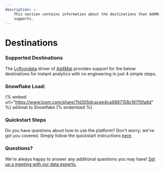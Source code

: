 ```yaml
---
description: >-
    This section contains information about the destinations that Ad4Mat
    supports.
---
```


# Destinations

### Supported Destinations

The [Lyftrondata](https://www.lyftrondata.com/) driver of [Ad4Mat](https://www.lyftrondata.com/integration/ad4mat/) provides support for the below destinations for instant analytics with no engineering in just 4 simple steps.

### Snowflake Load:

{% embed url="https://www.loom.com/share/11d305dcacee4ca9887158c167f5fa8d" %}
ad4mat to Snowflake
{% endembed %}

### Quickstart Steps

Do you have questions about how to use the platform? Don't worry; we've got you covered. Simply follow the quickstart instructions [here](../../../quickstart-steps.md).

### Questions? <a href="#questions" id="questions"></a>

We're always happy to answer any additional questions you may have! [Set up a meeting with our data experts.](https://www.lyftrondata.com/book-a-meeting/)
